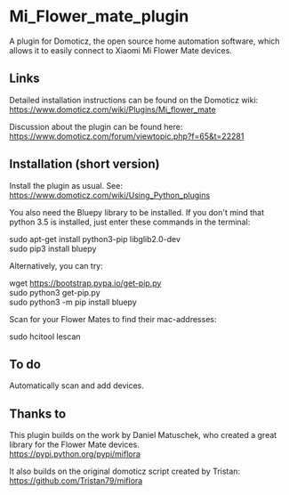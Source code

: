 # Mi_Flower_mate_plugin
A plugin for Domoticz, the open source home automation software, which allows it to easily connect to Xiaomi Mi Flower Mate devices.


## Links
Detailed installation instructions can be found on the Domoticz wiki:
https://www.domoticz.com/wiki/Plugins/Mi_flower_mate

Discussion about the plugin can be found here:
https://www.domoticz.com/forum/viewtopic.php?f=65&t=22281


## Installation (short version)
Install the plugin as usual. See: https://www.domoticz.com/wiki/Using_Python_plugins

You also need the Bluepy library to be installed. If you don't mind that python 3.5 is installed, just enter these commands in the terminal:

  sudo apt-get install python3-pip libglib2.0-dev<br/>
  sudo pip3 install bluepy<br/>

Alternatively, you can try:

wget https://bootstrap.pypa.io/get-pip.py<br/>
sudo python3 get-pip.py<br/>
sudo python3 -m pip install bluepy<br/>

Scan for your Flower Mates to find their mac-addresses:

  sudo hcitool lescan


## To do

Automatically scan and add devices.

## Thanks to

This plugin builds on the work by Daniel Matuschek, who created a great library for the Flower Mate devices.<br/>
https://pypi.python.org/pypi/miflora

It also builds on the original domoticz script created by Tristan:<br/>
https://github.com/Tristan79/miflora

